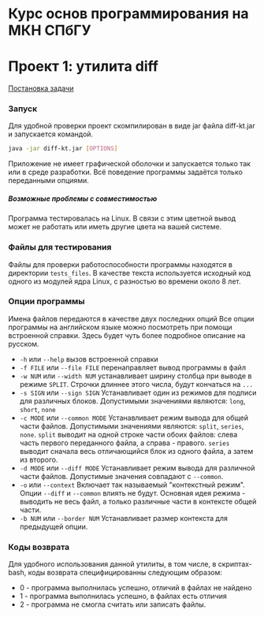 # Курс основ программирования на МКН СПбГУ
# Проект 1: утилита diff

[Постановка задачи](./TASK.md)

### Запуск
Для удобной проверки проект скомпилирован в виде jar файла diff-kt.jar и запускается командой.
```sh 
java -jar diff-kt.jar [OPTIONS]
```
Приложение не имеет графической оболочки и запускается только так или в среде разработки. Всё поведение программы задаётся только переданными опциями.
##### Возможные проблемы с совместимостью
Программа тестировалась на Linux. В связи с этим цветной вывод может не работать или иметь другие цвета на вашей системе.
### Файлы для тестирования
Файлы для проверки работоспособности программы находятся в директории ``tests_files``. В качестве текста используется исходный код одного из модулей ядра Linux, с разностью во времени около 8 лет.

### Опции программы
Имена файлов передаются в качестве двух последних опций
Все опции программы на английском языке можно посмотреть при помощи встроенной справки.
Здесь будет чуть более подробное описание на русском.
+ ``-h`` или ``--help`` вызов встроенной справки
+ ``-f FILE`` или ``--file FILE`` перенаправляет вывод программы в файл
+ ``-w NUM`` или ``--width NUM`` устанавливает ширину столбца при выводе в режиме ``SPLIT``. Строчки длиннее этого числа, будут кончаться на `...`
+ ``-s SIGN`` или ``--sign SIGN`` Устанавливает один из режимов для подписи для различных блоков. Допустимыми значениями являются: `long`, `short`, `none`
+ ``-c MODE`` или ``--common MODE`` Устанавливает режим вывода для общей части файлов. Допустимыми значениями являются: `split`, `series`, `none`.  ``split`` выводит на одной строке части обоих файлов: слева часть первого переданного файла, а справа - правого. ``series`` выводит сначала весь отличающийся блок из одного файла, а затем из второго.
+ ``-d MODE`` или ``--diff MODE`` Устанавливает режим вывода для различной части файлов. Допустимые значения совпадают с ``--common``.
+ ``-o`` или ``--context`` Включает так называемый "контекстный режим". Опции ``--diff`` и ``--common`` влиять не будут. Основная идея режима - выводить не весь файл, а только различные части в контексте общей части.
+ ``-b NUM`` или ``--border NUM`` Устанавливает размер контекста для предыдущей опции.
### Коды возврата
Для удобного использования данной утилиты, в том числе, в скриптах-bash, коды возврата специфицированны следующим образом:
+ 0 - программа выполнилась успешно, отличий в файлах не найдено
+ 1 - программа выполнилась успешно, в файлах есть отличия
+ 2 - программа не смогла считать или записать файлы.
